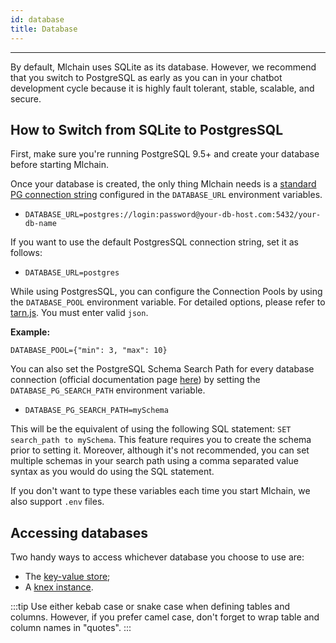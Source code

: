 ```yaml
---
id: database
title: Database
---
```


--------------------

By default, Mlchain uses SQLite as its database. However, we recommend that you switch to PostgreSQL as early as you can in your chatbot development cycle because it is highly fault tolerant, stable, scalable, and secure.

## How to Switch from SQLite to PostgresSQL

First, make sure you're running PostgreSQL 9.5+ and create your database before starting Mlchain.

Once your database is created, the only thing Mlchain needs is a [standard PG connection string](https://www.postgresql.org/docs/current/libpq-connect.html#LIBPQ-CONNSTRING) configured in the `DATABASE_URL` environment variables.

- `DATABASE_URL=postgres://login:password@your-db-host.com:5432/your-db-name`

If you want to use the default PostgresSQL connection string, set it as follows:

- `DATABASE_URL=postgres`

While using PostgresSQL, you can configure the Connection Pools by using the `DATABASE_POOL` environment variable. For detailed options, please refer to [tarn.js](https://github.com/vincit/tarn.js). You must enter valid `json`. 

**Example:**

`DATABASE_POOL={"min": 3, "max": 10}`

You can also set the PostgreSQL Schema Search Path for every database connection (official documentation page [here](https://www.postgresql.org/docs/current/ddl-schemas.html#DDL-SCHEMAS-PATH)) by setting the `DATABASE_PG_SEARCH_PATH` environment variable.

- `DATABASE_PG_SEARCH_PATH=mySchema`

This will be the equivalent of using the following SQL statement: `SET search_path to mySchema`. This feature requires you to create the schema prior to setting it. Moreover, although it's not recommended, you can set multiple schemas in your search path using a comma separated value syntax as you would do using the SQL statement.

If you don't want to type these variables each time you start Mlchain, we also support `.env` files.

## Accessing databases

Two handy ways to access whichever database you choose to use are:

- The [key-value store](https://mlchain.com/reference/modules/_mlchain_sdk_.kvs.html);
- A [knex instance](http://knexjs.org/).

:::tip
Use either kebab case or snake case when defining tables and columns. However, if you prefer camel case, don't forget to wrap table and column names in "quotes".
:::
